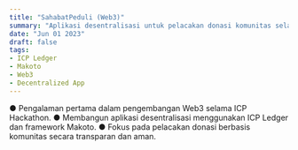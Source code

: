 ```yaml
---
title: "SahabatPeduli (Web3)"
summary: "Aplikasi desentralisasi untuk pelacakan donasi komunitas selama ICP Hackathon."
date: "Jun 01 2023"
draft: false
tags:
- ICP Ledger
- Makoto
- Web3
- Decentralized App
---
```


● Pengalaman pertama dalam pengembangan Web3 selama ICP Hackathon.
● Membangun aplikasi desentralisasi menggunakan ICP Ledger dan framework Makoto.
● Fokus pada pelacakan donasi berbasis komunitas secara transparan dan aman.